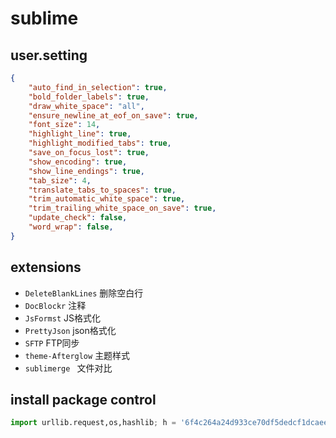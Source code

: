 # sublime

## user.setting
```json
{
    "auto_find_in_selection": true,
    "bold_folder_labels": true,
    "draw_white_space": "all",
    "ensure_newline_at_eof_on_save": true,
    "font_size": 14,
    "highlight_line": true,
    "highlight_modified_tabs": true,
    "save_on_focus_lost": true,
    "show_encoding": true,
    "show_line_endings": true,
    "tab_size": 4,
    "translate_tabs_to_spaces": true,
    "trim_automatic_white_space": true,
    "trim_trailing_white_space_on_save": true,
    "update_check": false,
    "word_wrap": false,
}
```

## extensions

* `DeleteBlankLines`    删除空白行
* `DocBlockr`           注释
* `JsFormst`            JS格式化
* `PrettyJson`          json格式化
* `SFTP`                FTP同步
* `theme-Afterglow`     主题样式
* `sublimerge `         文件对比

## install package control

```python
import urllib.request,os,hashlib; h = '6f4c264a24d933ce70df5dedcf1dcaee' + 'ebe013ee18cced0ef93d5f746d80ef60'; pf = 'Package Control.sublime-package'; ipp  = sublime.installed_packages_path(); urllib.request.install_opener( urllib.request.build_opener( urllib.request.ProxyHandler()) ); by = urllib.request.urlopen( 'http://packagecontrol.io/' + pf.replace(' ', '%20')).read(); dh = hashlib.sha256(by).hexdigest(); print('Error validating download (got %s instead of %s), please try           manual install' % (dh, h)) if dh != h else open(os.path.join( ipp, pf), 'wb' ).write(by)
```
